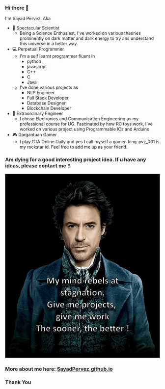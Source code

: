 ### Hi there 👋



I'm Sayad Pervez. Aka

- 🔭 Spectacular Scientist
    - Being a Science Enthusiast, I've worked on various theories prominently on dark matter and dark energy to try ans understand this universe in a better way.
- 💻 Perpetual Programmer
    - I'm a self learnt programmer fluent in 
        - python
        - javascript
        - C++
        - C
        - Java
    - I've done various projects as
        - NLP Engineer
        - Full Stack Developer
        - Database Designer
        - Blockchain Developer
- 🔌 Extraordinary Engineer
    - I chose Electronics and Communication Engineering as my professional course for UG. Fascinated by how RC toys work, I've worked on various project using Programmable ICs and Arduino
- 🎮 Gargantuan Gamer
    - I play GTA Online Daily and yes I call myself a gamer. king-pvz_001 is my rockstar id. Feel free to add me up as your friend.
    

### Am dying for a good interesting project idea. If u have any ideas, please contact me !!
![Give_me_work](https://github.com/SayadPervez/SayadPervez/blob/main/2cd43b_766b60755a9a4e6b98abe5131fdd5d4b_mv2.jpg?raw=true)
### More about me here: [SayadPervez.github.io](https://sayadpervez.github.io/It-s_me/Pg1/index.html)
### Thank You
